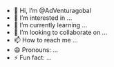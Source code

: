 - 👋 Hi, I’m @AdVenturagobal
- 👀 I’m interested in ...
- 🌱 I’m currently learning ...
- 💞️ I’m looking to collaborate on ...
- 📫 How to reach me ...
- 😄 Pronouns: ...
- ⚡ Fun fact: ...

<!---
AdVenturagobal/AdVenturagobal is a ✨ special ✨ repository because its `README.md` (this file) appears on your GitHub profile.
You can click the Preview link to take a look at your changes.
--->

